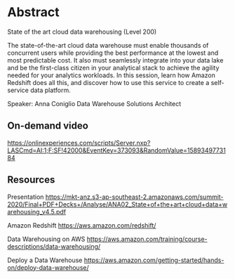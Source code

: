 # Abstract

State of the art cloud data warehousing (Level 200)

The state-of-the-art cloud data warehouse must enable thousands of concurrent users while providing the best performance at the lowest and most predictable cost. It also must seamlessly integrate into your data lake and be the first-class citizen in your analytical stack to achieve the agility needed for your analytics workloads. In this session, learn how Amazon Redshift does all this, and discover how to use this service to create a self-service data platform.

Speaker: Anna Coniglio
Data Warehouse Solutions Architect

## On-demand video

<https://onlinexperiences.com/scripts/Server.nxp?LASCmd=AI:1;F:SF!42000&EventKey=373093&RandomValue=1589349773184>

## Resources

Presentation
<https://mkt-anz.s3-ap-southeast-2.amazonaws.com/summit-2020/Final+PDF+Decks+/Analyse/ANA02_State+of+the+art+cloud+data+warehousing_v4.5.pdf>

Amazon Redshift
<https://aws.amazon.com/redshift/>

Data Warehousing on AWS
<https://aws.amazon.com/training/course-descriptions/data-warehousing/>

Deploy a Data Warehouse
<https://aws.amazon.com/getting-started/hands-on/deploy-data-warehouse/>

